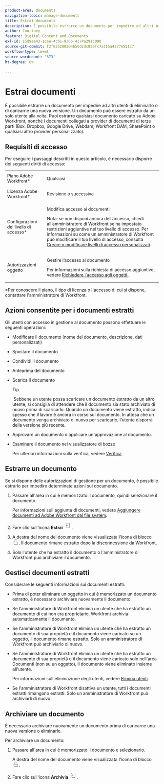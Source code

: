 ```yaml
---
product-area: documents
navigation-topic: manage-documents
title: Estrai documenti
description: È possibile estrarre un documento per impedire ad altri utenti di eliminarlo o di caricarne una nuova versione. Un documento può essere estratto da un solo utente alla volta. Puoi estrarre qualsiasi documento caricato su Adobe Workfront, nonché i documenti collegati a provider di documenti di terze parti (Box, Dropbox, Google Drive, Webdam, Workfront DAM, SharePoint o qualsiasi altro provider personalizzato).
author: Courtney
feature: Digital Content and Documents
exl-id: 15d9ea43-1cee-4cb1-9365-4374a291c090
source-git-commit: f2f825280204b56d2dc85efc7a315a4377e551c7
workflow-type: tm+mt
source-wordcount: '673'
ht-degree: 0%

---
```


# Estrai documenti

È possibile estrarre un documento per impedire ad altri utenti di eliminarlo o di caricarne una nuova versione. Un documento può essere estratto da un solo utente alla volta. Puoi estrarre qualsiasi documento caricato su Adobe Workfront, nonché i documenti collegati a provider di documenti di terze parti (Box, Dropbox, Google Drive, Webdam, Workfront DAM, SharePoint o qualsiasi altro provider personalizzato). 

## Requisiti di accesso

Per eseguire i passaggi descritti in questo articolo, è necessario disporre dei seguenti diritti di accesso:

<table style="table-layout:auto"> 
 <col> 
 <col> 
 <tbody> 
  <tr> 
   <td role="rowheader">Piano Adobe Workfront*</td> 
   <td> <p>Qualsiasi</p> </td> 
  </tr> 
  <tr> 
   <td role="rowheader">Licenza Adobe Workfront*</td> 
   <td> <p>Revisione o successiva</p> </td> 
  </tr> 
  <tr> 
   <td role="rowheader">Configurazioni del livello di accesso*</td> 
   <td> <p>Modifica accesso ai documenti</p> <p>Nota: se non disponi ancora dell’accesso, chiedi all’amministratore di Workfront se ha impostato restrizioni aggiuntive nel tuo livello di accesso. Per informazioni su come un amministratore di Workfront può modificare il tuo livello di accesso, consulta <a href="../../administration-and-setup/add-users/configure-and-grant-access/create-modify-access-levels.md" class="MCXref xref">Creare o modificare livelli di accesso personalizzati</a>.</p> </td> 
  </tr> 
  <tr> 
   <td role="rowheader">Autorizzazioni oggetto</td> 
   <td> <p>Gestire l’accesso al documento</p> <p>Per informazioni sulla richiesta di accesso aggiuntivo, vedere <a href="../../workfront-basics/grant-and-request-access-to-objects/request-access.md" class="MCXref xref">Richiedere l'accesso agli oggetti </a>.</p> </td> 
  </tr> 
 </tbody> 
</table>

&#42;Per conoscere il piano, il tipo di licenza o l&#39;accesso di cui si dispone, contattare l&#39;amministratore di Workfront.

## Azioni consentite per i documenti estratti

Gli utenti con accesso in gestione al documento possono effettuare le seguenti operazioni:

* Modificare il documento (nome del documento, descrizione, dati personalizzati)
* Spostare il documento
* Condividi il documento
* Anteprima del documento
* Scarica il documento

  >[!TIP]
  >
  > Sebbene un utente possa scaricare un documento estratto da un altro utente, si consiglia di attendere che il documento sia stato archiviato di nuovo prima di scaricarlo. Quando un documento viene estratto, indica spesso che il lavoro è ancora in corso sul documento. In attesa che un documento venga archiviato di nuovo per scaricarlo, l&#39;utente disporrà della versione più recente.

* Approvare un documento o applicare un&#39;approvazione al documento.
* Esaminare il documento nel visualizzatore di bozze

  Per ulteriori informazioni sulla verifica, vedere [Verifica](../../review-and-approve-work/proofing/proofing.md)

## Estrarre un documento

Se si dispone delle autorizzazioni di gestione per un documento, è possibile estrarlo per impedire determinate azioni sul documento. 

1. Passare all&#39;area in cui è memorizzato il documento, quindi selezionare il documento. 

   Per informazioni sull&#39;aggiunta di documenti, vedere [Aggiungere documenti ad Adobe Workfront dal file system](../../documents/adding-documents-to-workfront/add-documents-from-file-system.md).

1. Fare clic sull&#39;icona **Estrai** ![](assets/check-out-25x23.png).

1. A destra del nome del documento viene visualizzata l&#39;icona di blocco ![](assets/lock-icon-locked-qs.png). Il documento rimane estratto dopo la disconnessione da Workfront.
1. Solo l&#39;utente che ha estratto il documento o l&#39;amministratore di Workfront può archiviare il documento.

## Gestisci documenti estratti

Considerare le seguenti informazioni sui documenti estratti:

* Prima di poter eliminare un oggetto in cui è memorizzato un documento estratto, è necessario archiviare nuovamente il documento. 
* Se l&#39;amministratore di Workfront elimina un utente che ha estratto un documento di cui non era proprietario, Workfront archivia automaticamente il documento.
* Se l&#39;amministratore di Workfront elimina un utente che ha estratto un documento di sua proprietà e il documento viene caricato su un oggetto, il documento rimane estratto. Solo un amministratore di Workfront può archiviarlo di nuovo.
* Se l&#39;amministratore di Workfront elimina un utente che ha estratto un documento di sua proprietà e il documento viene caricato solo nell&#39;area Documenti (non su un oggetto), il documento viene eliminato insieme all&#39;utente.

  Per informazioni sull&#39;eliminazione degli utenti, vedere [Elimina utenti](../../administration-and-setup/add-users/create-and-manage-users/delete-a-user.md).

* Se l&#39;amministratore di Workfront disattiva un utente, tutti i documenti estratti rimangono estratti. Solo un amministratore di Workfront può archiviarli di nuovo. 

## Archiviare un documento

È necessario archiviare nuovamente un documento prima di caricarne una nuova versione o eliminarlo. 

Per archiviare un documento:

1. Passare all&#39;area in cui è memorizzato il documento e selezionarlo. 

   A destra del nome del documento viene visualizzata l&#39;icona di blocco ![](assets/lock-icon-locked-qs.png).

1. Fare clic sull&#39;icona **Archivia** ![](assets/check-in-25x22.png).
